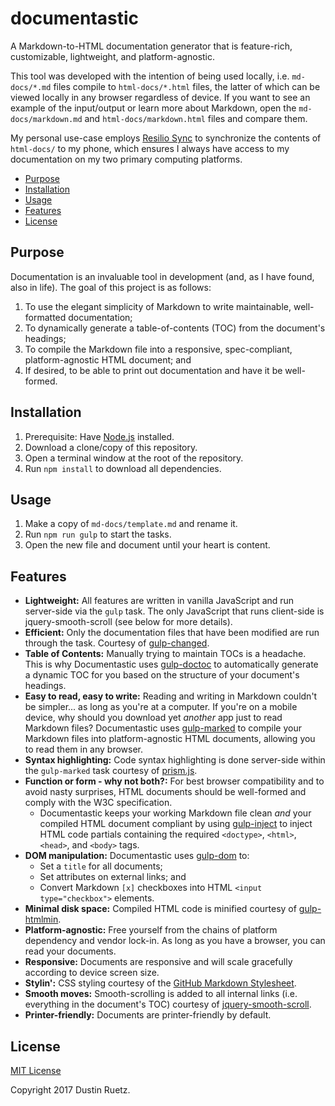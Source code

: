 # documentastic

A Markdown-to-HTML documentation generator that is feature-rich, customizable, lightweight, and platform-agnostic.

This tool was developed with the intention of being used locally, i.e. `md-docs/*.md` files compile to `html-docs/*.html` files, the latter of which can be viewed locally in any browser regardless of device. If you want to see an example of the input/output or learn more about Markdown, open the `md-docs/markdown.md` and `html-docs/markdown.html` files and compare them.

My personal use-case employs [Resilio Sync][resilio-sync] to synchronize the contents of `html-docs/` to my phone, which ensures I always have access to my documentation on my two primary computing platforms.

<!-- START doctoc generated TOC please keep comment here to allow auto update -->
<!-- DON'T EDIT THIS SECTION, INSTEAD RE-RUN doctoc TO UPDATE -->


- [Purpose](#purpose)
- [Installation](#installation)
- [Usage](#usage)
- [Features](#features)
- [License](#license)

<!-- END doctoc generated TOC please keep comment here to allow auto update -->

## Purpose

Documentation is an invaluable tool in development (and, as I have found, also in life). The goal of this project is as follows:

1. To use the elegant simplicity of Markdown to write maintainable, well-formatted documentation;
1. To dynamically generate a table-of-contents (TOC) from the document's headings;
1. To compile the Markdown file into a responsive, spec-compliant, platform-agnostic HTML document; and
1. If desired, to be able to print out documentation and have it be well-formed.

## Installation

1. Prerequisite: Have [Node.js][node-js] installed.
1. Download a clone/copy of this repository.
1. Open a terminal window at the root of the repository.
1. Run `npm install` to download all dependencies.

## Usage

1. Make a copy of `md-docs/template.md` and rename it.
1. Run `npm run gulp` to start the tasks.
1. Open the new file and document until your heart is content.

## Features

* **Lightweight:** All features are written in vanilla JavaScript and run server-side via the `gulp` task. The only JavaScript that runs client-side is jquery-smooth-scroll (see below for more details).
* **Efficient:** Only the documentation files that have been modified are run through the task. Courtesy of [gulp-changed][gulp-changed].
* **Table of Contents:** Manually trying to maintain TOCs is a headache. This is why Documentastic uses [gulp-doctoc][gulp-doctoc] to automatically generate a dynamic TOC for you based on the structure of your document's headings.
* **Easy to read, easy to write:** Reading and writing in Markdown couldn't be simpler... as long as you're at a computer. If you're on a mobile device, why should you download yet _another_ app just to read Markdown files? Documentastic uses [gulp-marked][gulp-marked] to compile your Markdown files into platform-agnostic HTML documents, allowing you to read them in any browser.
* **Syntax highlighting:** Code syntax highlighting is done server-side within the `gulp-marked` task courtesy of [prism.js][prism].
* **Function or form - why not both?:** For best browser compatibility and to avoid nasty surprises, HTML documents should be well-formed and comply with the W3C specification.
    * Documentastic keeps your working Markdown file clean _and_ your compiled HTML document compliant by using [gulp-inject][gulp-inject] to inject HTML code partials containing the required `<doctype>`, `<html>`, `<head>`, and `<body>` tags.
* **DOM manipulation:** Documentastic uses [gulp-dom][gulp-dom] to:
    * Set a `title` for all documents;
    * Set attributes on external links; and
    * Convert Markdown `[x]` checkboxes into HTML `<input type="checkbox">` elements.
* **Minimal disk space:** Compiled HTML code is minified courtesy of [gulp-htmlmin][gulp-htmlmin].
* **Platform-agnostic:** Free yourself from the chains of platform dependency and vendor lock-in. As long as you have a browser, you can read your documents.
* **Responsive:** Documents are responsive and will scale gracefully according to device screen size.
* **Stylin':** CSS styling courtesy of the [GitHub Markdown Stylesheet][gh-md-ss].
* **Smooth moves:** Smooth-scrolling is added to all internal links (i.e. everything in the document's TOC) courtesy of [jquery-smooth-scroll][jq-ss].
* **Printer-friendly:** Documents are printer-friendly by default.

## License

[MIT License][mit-license]

Copyright 2017 Dustin Ruetz.

[resilio-sync]: https://www.resilio.com/individuals

[node-js]: https://nodejs.org/en

[gulp-changed]: https://www.npmjs.com/package/gulp-changed
[gulp-doctoc]: https://www.npmjs.com/package/gulp-doctoc
[gulp-marked]: https://www.npmjs.com/package/gulp-marked
[prism]: https://github.com/PrismJS/prism
[gulp-inject]: https://www.npmjs.com/package/gulp-inject
[gulp-dom]: https://www.npmjs.com/package/gulp-dom
[gulp-htmlmin]: https://www.npmjs.com/package/gulp-htmlmin
[gh-md-ss]: https://gist.github.com/tuzz/3331384
[jq-ss]: https://github.com/kswedberg/jquery-smooth-scroll

[mit-license]: https://opensource.org/licenses/MIT